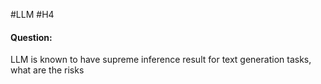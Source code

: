 #LLM #H4

#### Question:
LLM is known to have supreme inference result for text generation tasks, what are the risks 